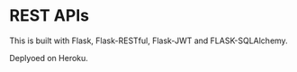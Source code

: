 # REST APIs

This is built with Flask, Flask-RESTful, Flask-JWT and FLASK-SQLAlchemy.

Deplyoed on Heroku.
